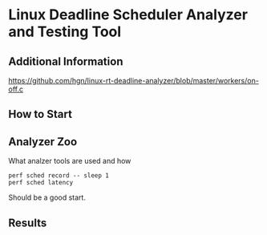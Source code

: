 # Linux Deadline Scheduler Analyzer and Testing Tool

## Additional Information

https://github.com/hgn/linux-rt-deadline-analyzer/blob/master/workers/on-off.c

## How to Start

## Analyzer Zoo

What analzer tools are used and how

```
perf sched record -- sleep 1
perf sched latency
```

Should be a good start.


## Results


